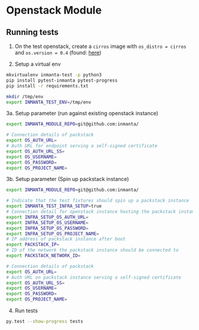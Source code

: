 # Openstack Module

## Running tests

1. On the test  openstack, create a `cirros` image with `os_distro = cirros` and `os.version = 0.4` (found: [here](http://download.cirros-cloud.net/0.4.0/cirros-0.4.0-x86_64-disk.img))

2. Setup a virtual env

```bash
mkvirtualenv inmanta-test -p python3
pip install pytest-inmanta pytest-progress
pip install -r requirements.txt

mkdir /tmp/env
export INMANTA_TEST_ENV=/tmp/env
```

3a. Setup parameter (run against existing openstack instance)

```bash
export INMANTA_MODULE_REPO=git@github.com:inmanta/

# Connection details of packstack
export OS_AUTH_URL=
# Auth URL for endpoint serving a self-signed certificate
export OS_AUTH_URL_SS=
export OS_USERNAME=
export OS_PASSWORD=
export OS_PROJECT_NAME=
```

3b. Setup parameter (Spin up packstack instance)

```bash
export INMANTA_MODULE_REPO=git@github.com:inmanta/

# Indicate that the test fixtures should spin up a packstack instance
export INMANTA_TEST_INFRA_SETUP=true
# Connection detail for openstack instance hosting the packstack instance
export INFRA_SETUP_OS_AUTH_URL=
export INFRA_SETUP_OS_USERNAME=
export INFRA_SETUP_OS_PASSWORD=
export INFRA_SETUP_OS_PROJECT_NAME=
# IP address of packstack instance after boot
export PACKSTACK_IP=
# ID of the network the packstack instance should be connected to
export PACKSTACK_NETWORK_ID=

# Connection details of packstack
export OS_AUTH_URL=
# Auth URL on packstack instance serving a self-signed certificate
export OS_AUTH_URL_SS=
export OS_USERNAME=
export OS_PASSWORD=
export OS_PROJECT_NAME=
```

4. Run tests

```bash
py.test --show-progress tests
```
